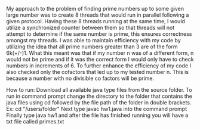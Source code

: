 My approach to the problem of finding prime numbers up to some given large number was to create 8 threads that would run in parallel following a given protocol. Having these 8 threads running at the same time, I would utilize a synchronized counter between them so that threads will not attempt to determine if the same number is prime, this ensures correctness amongst my threads. I was able to maintain efficiency with my code by utilizing the idea that all prime numbers greater than 3 are of the form 6k(+/-)1. What this meant was that if my number n was of a different form, n would not be prime and if it was the correct form I would only have to check numbers in increments of 6. To further enhance the efficiency of my code I also checked only the cofactors that led up to my tested number n. This is because a number with no divisible
co factors will be prime.

How to run:
Download all available java type files from the source folder.
To run in command prompt change the directory to the folder that contains the java files using cd followed
by the file path of the folder in double brackets. Ex: cd "/users/folder"
Next type javac hw1.java into the command prompt
Finally type java hw1 and after the file has finished running you will have a txt file called primes.txt
